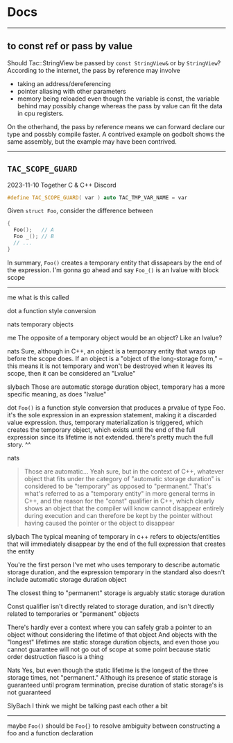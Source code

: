 # Docs

---

## to const ref or pass by value

Should Tac::StringView be passed by `const StringView&` or by `StringView`?
According to the internet, the pass by reference may involve
- taking an address/dereferencing
- pointer aliasing with other parameters
- memory being reloaded even though the variable is const, the variable behind may possibly change
whereas the pass by value can fit the data in cpu registers.

On the otherhand, the pass by reference means we can forward declare our type and possbly compile faster.
A contrived example on godbolt shows the same assembly, but the example may have been contrived.


---

## `TAC_SCOPE_GUARD`

2023-11-10 Together C & C++ Discord

```cpp
#define TAC_SCOPE_GUARD( var ) auto TAC_TMP_VAR_NAME = var
```

Given `struct Foo`, consider the difference between

```cpp
{
  Foo();   // A
  Foo _(); // B
  // ...
}
```

In summary, `Foo()` creates a temporary entity that dissapears by the end of the expression.
I'm gonna go ahead and say `Foo_()` is an lvalue with block scope

---

me
  what is this called

dot
  a function style conversion

nats
  temporary objects

me
  The opposite of a temporary object would be an object? Like an lvalue?

nats
  Sure, although in C++, an object is a temporary entity that wraps up before the scope does. If an object is a "object of the long-storage form," – this means it is not temporary and won't be destroyed when it leaves its scope, then it can be considered an "Lvalue"

slybach
  Those are automatic storage duration object, temporary has a more specific meaning, as does "lvalue"

dot
  `Foo()` is a function style conversion that produces a prvalue of type Foo. it's the sole expression in an expression statement, making it a discarded value expression. thus, temporary materialization is triggered, which creates the temporary object, which exists until the end of the full expression since its lifetime is not extended. there's pretty much the full story. ^^ 

nats
  > Those are automatic...
  Yeah sure, but in the context of C++, whatever object that fits under the category of "automatic storage duration" is considered to be "temporary" as opposed to "permanent." That's what's referred to as a "temporary entity" in more general terms in C++, and the reason for the "const" qualifier in C++, which clearly shows an object that the compiler will know cannot disappear entirely during execution and can therefore be kept by the pointer without having caused the pointer or the object to disappear

slybach
  The typical meaning of temporary in c++ refers to objects/entities that will immediately disappear by the end of the full expression that creates the entity

  You're the first person I've met who uses temporary to describe automatic storage duration, and the expression temporary in the standard also doesn't include automatic storage duration object

  The closest thing to "permanent" storage is arguably static storage duration

  Const qualifier isn't directly related to storage duration, and isn't directly related to temporaries or "permanent" objects

  There's hardly ever a context where you can safely grab a pointer to an object without considering the lifetime of that object
  And objects with the "longest" lifetimes are static storage duration objects, and even those you cannot guarantee will not go out of scope at some point because static order destruction fiasco is a thing

Nats
  Yes, but even though the static lifetime is the longest of the three storage times, not "permanent." Although its presence of static storage is guaranteed until program termination, precise duration of static storage's is not guaranteed

SlyBach
  I think we might be talking past each other a bit

---

maybe `Foo()` should be `Foo{}` to resolve ambiguity between constructing a foo and a function declaration

